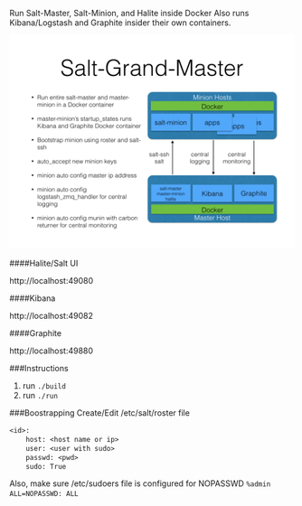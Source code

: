 
Run Salt-Master, Salt-Minion, and Halite inside Docker
Also runs Kibana/Logstash and Graphite insider their own containers.

<img src="salt-grand-master.png"/>

####Halite/Salt UI

http://localhost:49080

####Kibana

http://localhost:49082

####Graphite

http://localhost:49880

###Instructions

1. run ```./build```
2. run ```./run```

###Boostrapping
Create/Edit /etc/salt/roster file
```
<id>:
    host: <host name or ip>
    user: <user with sudo>
    passwd: <pwd>
    sudo: True
```

Also, make sure /etc/sudoers file is configured for NOPASSWD
```%admin ALL=NOPASSWD: ALL```



